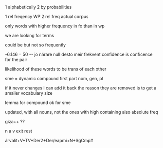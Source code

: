 1 alphabetically
2 by probabilities

1 rel freqency WP 
2 rel freq actual corpus

only words with higher frequency in fo than in wp

we are looking for terms

could be but not so frequently

-6.146 = 50 -- jo närare null desto meir frekvent
confidence is conficence for the pair

likelihood of these words to be trans of each other

sme = dynamic compound
first part nom, gen, pl

if it never changes I can add it back
the reason they are removed is to get a smaller vocabulary size

lemma for compound
	ok for sme

	

updated, with all nouns, not the ones with high
containing also absolute freq

giza++ ??

n
a
v
exit rest

árvalit+V+TV+Der2+Der/eapmi+N+SgCmp#
